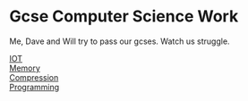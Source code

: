 # Gcse Computer Science Work
Me, Dave and Will try to pass our gcses.
Watch us struggle.


[IOT](https://github.com/zveric/GcseComputerScienceWork/tree/main/IOT)                                       
[Memory](https://github.com/zveric/GcseComputerScienceWork/tree/main/Memory%20)  
[Compression](https://github.com/zveric/GcseComputerScienceWork/tree/main/Compression)  
[Programming](https://github.com/zveric/GcseComputerScienceWork/tree/main/Programming)


